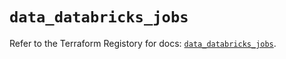 # `data_databricks_jobs`

Refer to the Terraform Registory for docs: [`data_databricks_jobs`](https://registry.terraform.io/providers/databricks/databricks/1.33.0/docs/data-sources/jobs).
